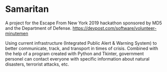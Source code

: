 # Samaritan
A project for the Escape From New York 2019 hackathon sponsored by MD5 and the Department of Defense.
https://devpost.com/software/volunteer-minutemen

Using current infrastructure (Integrated Public Alert & Warning System) to better communicate, track, and transport in times of crisis.
Combined with the help of a program created with Python and Tkinter, government personel can contact everyone with specific information about natural disasters, terrorist attacks, etc.
